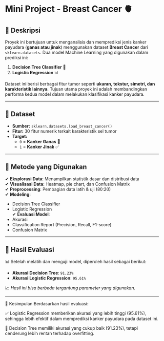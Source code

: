 # **Mini Project - Breast Cancer 🫀**  

## **📌 Deskripsi**  
Proyek ini bertujuan untuk menganalisis dan memprediksi jenis kanker payudara (**ganas atau jinak**) menggunakan dataset **Breast Cancer** dari `sklearn.datasets`. Dua model Machine Learning yang digunakan dalam prediksi ini:  

1. **Decision Tree Classifier** 🌳  
2. **Logistic Regression** 📊  

Dataset ini berisi berbagai fitur tumor seperti **ukuran, tekstur, simetri, dan karakteristik lainnya**. Tujuan utama proyek ini adalah membandingkan performa kedua model dalam melakukan klasifikasi kanker payudara.  

---

## **🔹 Dataset**  
- **Sumber:** `sklearn.datasets.load_breast_cancer()`  
- **Fitur:** 30 fitur numerik terkait karakteristik sel tumor  
- **Target:**  
  - `0` = **Kanker Ganas** 🚫  
  - `1` = **Kanker Jinak** ✅  

---

## **🔹 Metode yang Digunakan**  
✔ **Eksplorasi Data**: Menampilkan statistik dasar dan distribusi data  
✔ **Visualisasi Data**: Heatmap, pie chart, dan Confusion Matrix  
✔ **Preprocessing**: Pembagian data latih & uji (80:20)  
✔ **Modeling**:  
   - Decision Tree Classifier  
   - Logistic Regression  
✔ **Evaluasi Model**:  
   - Akurasi  
   - Classification Report (Precision, Recall, F1-score)  
   - Confusion Matrix  

---

## **🔹 Hasil Evaluasi**  
📊 Setelah melatih dan menguji model, diperoleh hasil sebagai berikut:  
- **Akurasi Decision Tree**: `91.23%`  
- **Akurasi Logistic Regression**: `95.61%`  

📈 *Hasil ini bisa berbeda tergantung parameter yang digunakan.*  

---
🔹 Kesimpulan
Berdasarkan hasil evaluasi:

✅ Logistic Regression memberikan akurasi yang lebih tinggi (95.61%), sehingga lebih efektif dalam memprediksi kanker payudara pada dataset ini.

🌳 Decision Tree memiliki akurasi yang cukup baik (91.23%), tetapi cenderung lebih rentan terhadap overfitting.
